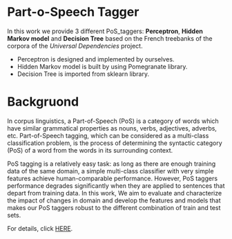 # Part-o-Speech Tagger

In this work we provide 3 different PoS_taggers: **Perceptron**, **Hidden Markov model** and **Decision Tree** based on the French treebanks of the corpora of the *Universal Dependencies* project.

- Perceptron is designed and implemented by ourselves.
- Hidden Markov model is built by using Pomegranate library.
- Decision Tree is imported from sklearn library.

# Backgruond

In corpus linguistics, a Part-of-Speech (PoS) is a category of words which have similar grammatical properties as nouns, verbs, adjectives, adverbs, etc. Part-of-Speech tagging, which can be considered as a multi-class classification problem, is the process of determining the syntactic category (PoS) of a word from the words in its surrounding context.

PoS tagging is a relatively easy task: as long as there are enough training data of the same domain, a simple multi-class classifier with very simple features achieve human-comparable performance. However, PoS taggers performance degrades significantly when they are applied to sentences that depart from training data. In this work, We aim to evaluate and characterize the impact of changes in domain and develop the features and models that makes our PoS taggers robust to the different combination of train and test sets.

For details, click [HERE](http://www.google.com/).
